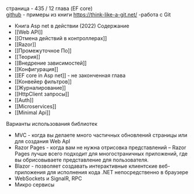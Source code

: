 страница - 435 / 12 глава (EF core)  
[github](https://github.com/andrewlock/asp-dot-net-core-in-action-2e) - примеры из книги
https://think-like-a-git.net/ -работа с Git
- Книга Asp net в действии (2022)
Содержание
- [[Web API]]
- [[Отмена действий в контроллерах]]
- [[Razor]]
- [[Промежуточное По]]
- [[Теория]]
- [[Внедрение зависимостей]]
- [[Конфигурация]]
- [[EF core in Asp net]] - не законченная глава
- [[Конвейер фильтров]]
- [[Журналирование]]
- [[HttpClient запросы]]
- [[Auth]]
- [[Microservices]]
- [[Minimal Api]]

Варианты использования библиотек
- MVC - когда вы делаете много частичных обновлений страницы или для создания Web ApI
- Razor Pages - когда вам не нужна отрисовка представлений – Razor Pages лучше всего подходит для многостраничных приложений, где вы обрисовываете представление для пользователя.
- Blazor - позволяет создавать интерактивные клиентские веб-приложения для исполнения кода .NET непосредственно в браузере
- WebSockets и SignalR, RPC
- Микро сервисы